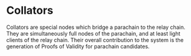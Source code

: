 # Collators

Collators are special nodes which bridge a parachain to the relay chain. They are simultaneously full nodes of the parachain, and at least light clients of the relay chain. Their overall contribution to the system is the generation of Proofs of Validity for parachain candidates.
